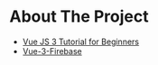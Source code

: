 # About The Project

- [Vue JS 3 Tutorial for Beginners](https://www.youtube.com/watch?v=YrxBCBibVo0&list=PL4cUxeGkcC9hYYGbV60Vq3IXYNfDk8At1)
- [Vue-3-Firebase](https://github.com/iamshaunjp/Vue-3-Firebase)
